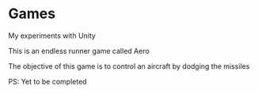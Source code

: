 # Games
My experiments with Unity

This is an endless runner game called Aero

The objective of this game is to control an aircraft by dodging the missiles

PS: Yet to be completed
